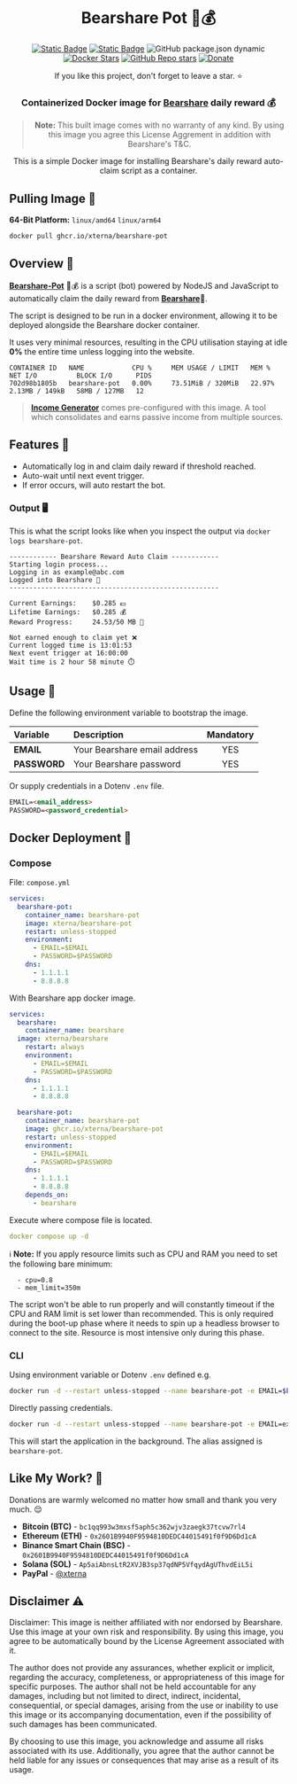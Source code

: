 <h1 align="center">
Bearshare Pot 🐻💰
</h1>

<div align="center">

[![Static Badge](https://img.shields.io/badge/GitHub-blue?style=flat&logo=github)](https://github.com/XternA/bearshare-reward)
[![Static Badge](https://img.shields.io/badge/License-purple?style=flat&logo=github)](https://github.com/XternA/bearshare-reward?tab=License-1-ov-file)
![GitHub package.json dynamic](https://img.shields.io/github/package-json/version/XternA/bearshare-reward?style=flat&logo=opencontainersinitiative&label=Image%20Tag&color=red)
[![Docker Stars](https://img.shields.io/docker/stars/xterna/bearshare-pot?logo=docker&label=Docker%20Stars)](https://hub.docker.com/r/xterna/bearshare-pot)
[![GitHub Repo stars](https://img.shields.io/github/stars/XternA/bearshare-reward?style=flat&logo=github&label=Stars&color=orange)](https://github.com/XternA/bearshare-reward)
[![Donate](https://img.shields.io/badge/Donate-PayPal-blue.svg?style=flat&logo=paypal)](https://www.paypal.com/donate/?hosted_button_id=32DCQ65QM5FNE)

If you like this project, don't forget to leave a star. ⭐

### Containerized Docker image for [Bearshare](https://bit.ly/4g7PmCs) daily reward 💰

>**Note:** This built image comes with no warranty of any kind. By using this image you agree this License Aggrement in addition with Bearshare's T&C.

This is a simple Docker image for installing Bearshare's daily reward auto-claim script as a container.

</div>

## Pulling Image 🐋
**64-Bit Platform:** `linux/amd64` `linux/arm64`
```sh
docker pull ghcr.io/xterna/bearshare-pot
```

## Overview 🐻
[**Bearshare-Pot**](https://bit.ly/4g7PmCs) 🐻💰 is a script (bot) powered by NodeJS and JavaScript to automatically claim the daily reward from [**Bearshare**](https://bit.ly/4g7PmCs)🐻.

The script is designed to be run in a docker environment, allowing it to be deployed alongside the Bearshare docker container.

It uses very minimal resources, resulting in the CPU utilisation staying at idle **0%** the entire time unless logging into the website.
```
CONTAINER ID   NAME            CPU %     MEM USAGE / LIMIT   MEM %     NET I/O          BLOCK I/O      PIDS
702d98b1805b   bearshare-pot   0.00%     73.51MiB / 320MiB   22.97%    2.13MB / 149kB   58MB / 127MB   12
```

> [**Income Generator**](https://github.com/XternA/income-generator) comes pre-configured with this image. A tool which consolidates and earns passive income from multiple sources.

## Features 🚀
- Automatically log in and claim daily reward if threshold reached.
- Auto-wait until next event trigger.
- If error occurs, will auto restart the bot.

### Output 🖥️
This is what the script looks like when you inspect the output via `docker logs bearshare-pot`.
```
------------ Bearshare Reward Auto Claim ------------
Starting login process...
Logging in as example@abc.com
Logged into Bearshare 🐻
-----------------------------------------------------

Current Earnings:    $0.285 💵
Lifetime Earnings:   $0.285 💰
Reward Progress:     24.53/50 MB 🐻

Not earned enough to claim yet ❌
Current logged time is 13:01:53
Next event trigger at 16:00:00
Wait time is 2 hour 58 minute ⏱️
```

## Usage 📃
Define the following environment variable to bootstrap the image.

| Variable | Description | Mandatory |
| :--- | :--- | :---: |
| **EMAIL**     | Your Bearshare email address    | YES |
| **PASSWORD**  | Your Bearshare password         | YES |

Or supply credentials in a Dotenv `.env` file.
```markdown
EMAIL=<email_address>
PASSWORD=<password_credential>
```

## Docker Deployment 🐋
### Compose
File: `compose.yml`
```yaml
services:
  bearshare-pot:
    container_name: bearshare-pot
    image: xterna/bearshare-pot
    restart: unless-stopped
    environment:
      - EMAIL=$EMAIL
      - PASSWORD=$PASSWORD
    dns:
      - 1.1.1.1
      - 8.8.8.8
```

With Bearshare app docker image.
```yaml
services:
  bearshare:
    container_name: bearshare
  image: xterna/bearshare
    restart: always
    environment:
      - EMAIL=$EMAIL
      - PASSWORD=$PASSWORD
    dns:
      - 1.1.1.1
      - 8.8.8.8

  bearshare-pot:
    container_name: bearshare-pot
    image: ghcr.io/xterna/bearshare-pot
    restart: unless-stopped
    environment:
      - EMAIL=$EMAIL
      - PASSWORD=$PASSWORD
    dns:
      - 1.1.1.1
      - 8.8.8.8
    depends_on:
      - bearshare
```

Execute where compose file is located.
```yaml
docker compose up -d
```

ℹ️ **Note:** If you apply resource limits such as CPU and RAM you need to set the following bare minimum:
```
  - cpu=0.8
  - mem_limit=350m
```
The script won't be able to run properly and will constantly timeout if the CPU and RAM limit is set lower than recommended. This is only required during the boot-up phase where it needs to spin up a headless browser to connect to the site. Resource is most intensive only during this phase.

### CLI
Using environment variable or Dotenv `.env` defined e.g.
```sh
docker run -d --restart unless-stopped --name bearshare-pot -e EMAIL=$EMAIL -e PASSWORD=$PASSWORD ghcr.io/xterna/bearshare-pot
```

Directly passing credentials.
```sh
docker run -d --restart unless-stopped --name bearshare-pot -e EMAIL=example.gmail.com -e PASSWORD=pass123 ghcr.io/xterna/bearshare-pot
```
This will start the application in the background. The alias assigned is `bearshare-pot`.

## Like My Work? 🫶
Donations are warmly welcomed no matter how small and thank you very much. 😌
- **Bitcoin (BTC)** - `bc1qq993w3mxsf5aph5c362wjv3zaegk37tcvw7rl4`
- **Ethereum (ETH)** - `0x2601B9940F9594810DEDC44015491f0f9D6Dd1cA`
- **Binance Smart Chain (BSC)** - `0x2601B9940F9594810DEDC44015491f0f9D6Dd1cA`
- **Solana (SOL)** - `Ap5aiAbnsLtR2XVJB3sp37qdNP5VfqydAgUThvdEiL5i`
- **PayPal** - [@xterna](https://paypal.me/xterna)

## Disclaimer ⚠️
Disclaimer: This image is neither affiliated with nor endorsed by Bearshare. Use this image at your own risk and responsibility. By using this image, you agree to be automatically bound by the License Agreement associated with it.

The author does not provide any assurances, whether explicit or implicit, regarding the accuracy, completeness, or appropriateness of this image for specific purposes. The author shall not be held accountable for any damages, including but not limited to direct, indirect, incidental, consequential, or special damages, arising from the use or inability to use this image or its accompanying documentation, even if the possibility of such damages has been communicated.

By choosing to use this image, you acknowledge and assume all risks associated with its use. Additionally, you agree that the author cannot be held liable for any issues or consequences that may arise as a result of its usage.
